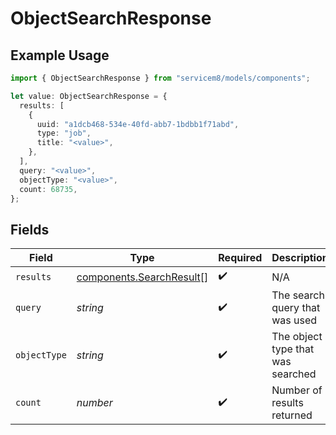 # ObjectSearchResponse

## Example Usage

```typescript
import { ObjectSearchResponse } from "servicem8/models/components";

let value: ObjectSearchResponse = {
  results: [
    {
      uuid: "a1dcb468-534e-40fd-abb7-1bdbb1f71abd",
      type: "job",
      title: "<value>",
    },
  ],
  query: "<value>",
  objectType: "<value>",
  count: 68735,
};
```

## Fields

| Field                                                                | Type                                                                 | Required                                                             | Description                                                          |
| -------------------------------------------------------------------- | -------------------------------------------------------------------- | -------------------------------------------------------------------- | -------------------------------------------------------------------- |
| `results`                                                            | [components.SearchResult](../../models/components/searchresult.md)[] | :heavy_check_mark:                                                   | N/A                                                                  |
| `query`                                                              | *string*                                                             | :heavy_check_mark:                                                   | The search query that was used                                       |
| `objectType`                                                         | *string*                                                             | :heavy_check_mark:                                                   | The object type that was searched                                    |
| `count`                                                              | *number*                                                             | :heavy_check_mark:                                                   | Number of results returned                                           |